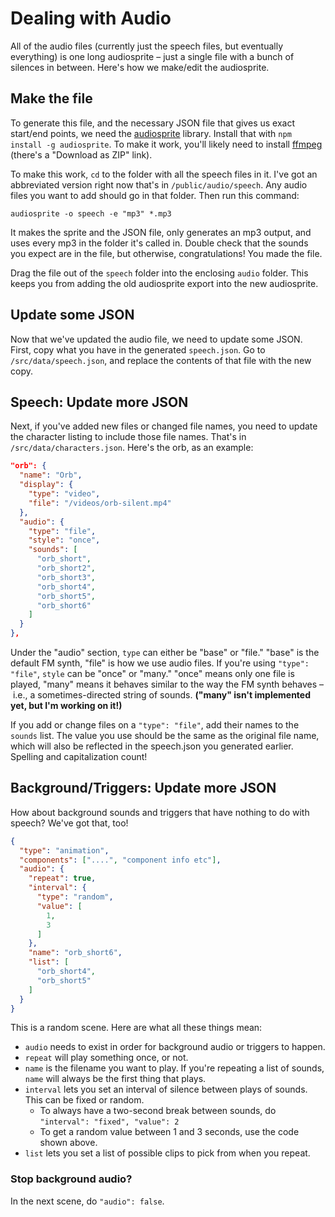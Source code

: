 # Dealing with Audio

All of the audio files (currently just the speech files, but eventually everything) is one long audiosprite – just a single file with a bunch of silences in between. Here's how we make/edit the audiosprite.

## Make the file

To generate this file, and the necessary JSON file that gives us exact start/end points, we need the [audiosprite](https://github.com/tonistiigi/audiosprite) library. Install that with `npm install -g audiosprite`. To make it work, you'll likely need to install [ffmpeg](https://evermeet.cx/ffmpeg/) (there's a "Download as ZIP" link).

To make this work, `cd` to the folder with all the speech files in it. I've got an abbreviated version right now that's in `/public/audio/speech`. Any audio files you want to add should go in that folder. Then run this command:

`audiosprite -o speech -e "mp3" *.mp3`

It makes the sprite and the JSON file, only generates an mp3 output, and uses every mp3 in the folder it's called in. Double check that the sounds you expect are in the file, but otherwise, congratulations! You made the file.

Drag the file out of the `speech` folder into the enclosing `audio` folder. This keeps you from adding the old audiosprite export into the new audiosprite.

## Update some JSON

Now that we've updated the audio file, we need to update some JSON. First, copy what you have in the generated `speech.json`. Go to `/src/data/speech.json`, and replace the contents of that file with the new copy.

## Speech: Update more JSON

Next, if you've added new files or changed file names, you need to update the character listing to include those file names. That's in `/src/data/characters.json`. Here's the orb, as an example:

```json
"orb": {
  "name": "Orb",
  "display": {
    "type": "video",
    "file": "/videos/orb-silent.mp4"
  },
  "audio": {
    "type": "file",
    "style": "once",
    "sounds": [
      "orb_short",
      "orb_short2",
      "orb_short3",
      "orb_short4",
      "orb_short5",
      "orb_short6"
    ]
  }
},

```

Under the "audio" section, `type` can either be "base" or "file." "base" is the default FM synth, "file" is how we use audio files. If you're using `"type": "file"`, `style` can be "once" or "many." "once" means only one file is played, "many" means it behaves similar to the way the FM synth behaves – i.e., a sometimes-directed string of sounds. **("many" isn't implemented yet, but I'm working on it!)**

If you add or change files on a `"type": "file"`, add their names to the `sounds` list. The value you use should be the same as the original file name, which will also be reflected in the speech.json you generated earlier. Spelling and capitalization count!

## Background/Triggers: Update more JSON

How about background sounds and triggers that have nothing to do with speech? We've got that, too!

```json
{
  "type": "animation",
  "components": ["....", "component info etc"],
  "audio": {
    "repeat": true,
    "interval": {
      "type": "random",
      "value": [
        1,
        3
      ]
    },
    "name": "orb_short6",
    "list": [
      "orb_short4",
      "orb_short5"
    ]
  }
}
```

This is a random scene. Here are what all these things mean:

* `audio` needs to exist in order for background audio or triggers to happen.
* `repeat` will play something once, or not.
* `name` is the filename you want to play. If you're repeating a list of sounds, `name` will always be the first thing that plays.
* `interval` lets you set an interval of silence between plays of sounds. This can be fixed or random.
  * To always have a two-second break between sounds, do `"interval": "fixed", "value": 2`
  * To get a random value between 1 and 3 seconds, use the code shown above.
* `list` lets you set a list of possible clips to pick from when you repeat.

### Stop background audio?

In the next scene, do `"audio": false`. 